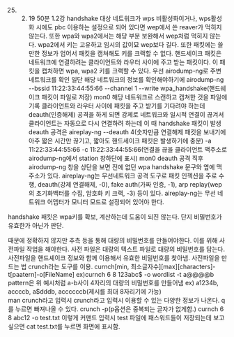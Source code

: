  25. 2. 19 50분 1.2강
handshake
대상 네트워크가 wps 비활성화이거나, wps활성화 시에도 pbc 이용하는 설정으로 되어 있다면 wep에서 쓴 reaver가 먹히지 않는다.
또한 wpa와 wpa2에서는 해당 부분 보완해서 wep처럼 먹히지 않는다.
wpa2에서 키는 고유하고 임시의 값이묘 wep보다 길다.
또한 패킷에는 쓸만한 정보가 업어서 패킷을 캡쳐해도 키를 크랙할 수 없다.
핸드세이크 패킷은 네트워크에 연결하려는 클라이언트와 라우터 사이에 주고 받는 패킷이다.
이 패킷을 캡처하면 wpa, wpa2 키를 크랙할 수 있다.
우선 airodump-ng로 주변 네트워크를 확인
일단 해당 네트워크의 정보를 확인해야하기에
airodump-ng --bssid 11:22:33:44:55:66 --channel 1 --write wpa_handshake(핸드쉐이크 패킷이 파일로 저장) mon0
해당 네트워크르 스캔하고 캡쳐한 것을 파일에 기록
클라이언트와 라우터 사이에 패킷을 주고 받기를 기다려야 하는데 deauth(인증해제) 공격을 하게 되면 강제로 네트워크와 일시적 연결이 끊겨서 클라이언트는 자동으로 다시 연결하려 하는데 이 때 handshake 패킷이 발생
deauth 공격은
aireplay-ng --deauth 4(숫자만큼 연결해제 패킷을 보내기에 아주 짧은 시간만 끊기고, 짧아도 핸드세이크 패킷은 발생하기에 충분) -a 11:22:33:44:55:66 -c 11:22:33:44:55:66(연결을 끊을 클라이언트 맥주소로 airodump-ng에서 station 창하단에 표시) mon0
deauth 공격 직후 airodump-ng 창을 상단을 보면 전에 없던 wpa handshake 문구와 옆에 맥주소가 있다.
aireplay-ng는 무선네트워크 공격 도구로 패킷 인젝션을 주로 수행, deauth(강제 연결해제, -0), fake auth(가짜 인증, -1), arp replay(wep의 초기화백터를 수집, 암호화 키 크랙, -3) 등이 있다.
aireplay-ng는 무선 네트워크 어뎁터가 모니터 모드로 설정되어 있어야 한다.

handshake 패킷은 wpa키를 확보, 계산하는데 도움이 되진 않는다.
단지 비밀번호가 유효한가 아닌가 판단.

때문에 정확하지 않지만 추측 등을 통해 대량의 비밀번호를 만들어야한다. 이를 위해 사전파일 작업을 해야한다.
사전 파일은 대량의 텍스트 파일로 대량의 비밀번호를 담는다.
사전파일을 핸드셰이크 정보와 함께 이용해서 유효한 비밀번호를 찾아냄.
사전파일을 만드는 법
crunch라는 도구를 이용.
curnch[min, 최소글자수][max][characters]-t[paatern]-o[FileName]
ex)curnch 6 8 123abc$ -o wordlist -t a@@@@b
pattern은 위 예시처럼 a-b사이 4자리의 대량의 비밀번호를 만들어냄
ex) a1234b, accccb, a$dddb, accccccb(제시를 최대 8자리기에 가능)	 
man crunch라고 입력시 crunch라고 입력시 이용할 수 있는 다양한 정보가 나온다.
q를 누르면 빠져나올 수 있다.
crunch -p(p옵션은 중복되는 글자가 없게함.) 
curnch 6 8 abc12 -o test.txt 
이렇게 커맨드 입력시 test 파일에 패스워드들이 저장되는데 보고 싶으면 cat test.txt를 누르면 화면에 표시함.

